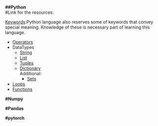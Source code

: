 <b>##Python</b><br />
#Link for the resources:

[Keywords](https://www.geeksforgeeks.org/keywords-python-set-1/):Python language also reserves some of keywords that convey special meaning. Knowledge of these is necessary part of learning this language.
- [Operators](https://www.geeksforgeeks.org/basic-operators-python/)
- DataTypes
    - [String](https://www.geeksforgeeks.org/python-strings/)
    - [List](https://www.geeksforgeeks.org/python-list/)
    - [Tuples](https://www.geeksforgeeks.org/python-tuples/)
    - [Dictionary](https://www.geeksforgeeks.org/python-dictionary/)<br />
    Additional:
        - [Sets](https://www.geeksforgeeks.org/python-sets/)
- [Loops](https://www.geeksforgeeks.org/loops-in-python/)
- [Functions](https://www.geeksforgeeks.org/functions-in-python/)

<b>#Numpy</b>

<b>#Pandas</b>

<b>#pytorch</b>
